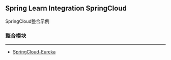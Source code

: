 Spring Learn Integration SpringCloud
---

SpringCloud整合示例

### 整合模块
---

- [SpringCloud-Eureka](spring-learn-integration-springcloud-eureka/DOC.md)
